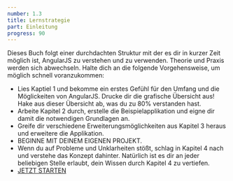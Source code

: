 ```yaml
---
number: 1.3
title: Lernstrategie
part: Einleitung
progress: 90
---
```


Dieses Buch folgt einer durchdachten Struktur mit der es dir in kurzer Zeit möglich ist, AngularJS zu verstehen und zu verwenden. Theorie und Praxis werden sich abwechseln. Halte dich an die folgende Vorgehensweise, um möglich schnell voranzukommen:

* Lies Kaptiel 1 und bekomme ein erstes Gefühl für den Umfang und die Möglickeiten von AngularJS. Drucke dir die grafische Übersicht aus! Hake aus dieser Übersicht ab, was du zu 80% verstanden hast.
* Arbeite Kapitel 2 durch, erstelle die Beispielapplikation und eigne dir damit die notwendigen Grundlagen an.
* Greife dir verschiedene Erweiterungsmöglichkeiten aus Kapitel 3 heraus und erweitere die Applikation.
* BEGINNE MIT DEINEM EIGENEN PROJEKT.
* Wenn du auf Probleme und Unklarheiten stößt, schlag in Kapitel 4 nach und verstehe das Konzept dahinter. Natürlich ist es dir an jeder beliebigen Stelle erlaubt, dein Wissen durch Kapitel 4 zu vertiefen.
* [JETZT STARTEN](#grundlagen)
